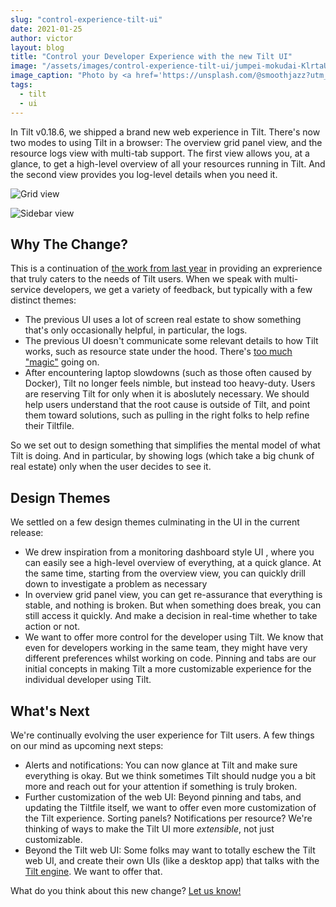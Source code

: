 ```yaml
---
slug: "control-experience-tilt-ui"
date: 2021-01-25
author: victor
layout: blog
title: "Control your Developer Experience with the new Tilt UI"
image: "/assets/images/control-experience-tilt-ui/jumpei-mokudai-KlrtaUcM8D0-unsplash.jpg"
image_caption: "Photo by <a href='https://unsplash.com/@smoothjazz?utm_source=unsplash&amp;utm_medium=referral&amp;utm_content=creditCopyText'>Jumpei Mokudai</a> on <a href='https://unsplash.com/s/photos/cockpit?utm_source=unsplash&amp;utm_medium=referral&amp;utm_content=creditCopyText'>Unsplash</a>"
tags:
  - tilt
  - ui
---
```


In Tilt v0.18.6, we shipped a brand new web experience in Tilt. There's now two modes to using Tilt in a browser: The overview grid panel view, and the resource logs view with multi-tab support. The first view allows you, at a glance, to get a high-level overview of all your resources running in Tilt. And the second view provides you log-level details when you need it.

![Grid view](/assets/images/control-experience-tilt-ui/grid-view.png)

![Sidebar view](/assets/images/control-experience-tilt-ui/sidebar-view.png)

## Why The Change?

This is a continuation of [the work from last year](https://blog.tilt.dev/2020/06/19/the-right-display-for-now.html) in providing an exprerience that truly caters to the needs of Tilt users. When we speak with multi-service developers, we get a variety of feedback, but typically with a few distinct themes:

- The previous UI uses a lot of screen real estate to show something that's only occasionally helpful, in particular, the logs.
- The previous UI doesn't communicate some relevant details to how Tilt works, such as resource state under the hood. There's [too much "magic"](https://blog.tilt.dev/2020/11/13/demystified.html) going on.
- After encountering laptop slowdowns (such as those often caused by Docker), Tilt no longer feels nimble, but instead too heavy-duty. Users are  reserving Tilt for only when it is aboslutely necessary. We should help users understand that the root cause is outside of Tilt, and point them toward solutions, such as pulling in the right folks to help refine their Tiltfile.

So we set out to design something that simplifies the mental model of what Tilt is doing. And in particular, by showing logs (which take a big chunk of real estate) only when the user decides to see it.

## Design Themes

We settled on a few design themes culminating in the UI in the current release:

- We drew inspiration from a monitoring dashboard style UI , where you can easily see a high-level overview of everything, at a quick glance. At the same time, starting from the overview view, you can quickly drill down to investigate a problem as necessary
- In overview grid panel view, you can get re-assurance that everything is stable, and nothing is broken. But when something does break, you can still access it quickly. And make a decision in real-time whether to take action or not.
- We want to offer more control for the developer using Tilt. We know that even for developers working in the same team, they might have very different preferences whilst working on code. Pinning and tabs are our initial concepts in making Tilt a more customizable experience for the individual developer using Tilt.

## What's Next

We're continually evolving the user experience for Tilt users. A few things on our mind as upcoming next steps:

- Alerts and notifications: You can now glance at Tilt and make sure everything is okay. But we think sometimes Tilt should nudge you a bit more and reach out for your attention if something is truly broken.
- Further customization of the web UI: Beyond pinning and tabs, and updating the Tiltfile itself, we want to offer even more customization of the Tilt experience. Sorting panels? Notifications per resource? We're thinking of ways to make the Tilt UI more _extensible_, not just customizable.
- Beyond the Tilt web UI: Some folks may want to totally eschew the Tilt web UI, and create their own UIs (like a desktop app) that talks with the [Tilt engine]((https://blog.tilt.dev/2020/11/13/demystified.html)). We want to offer that.


What do you think about this new change? [Let us know!](https://docs.tilt.dev/#community)